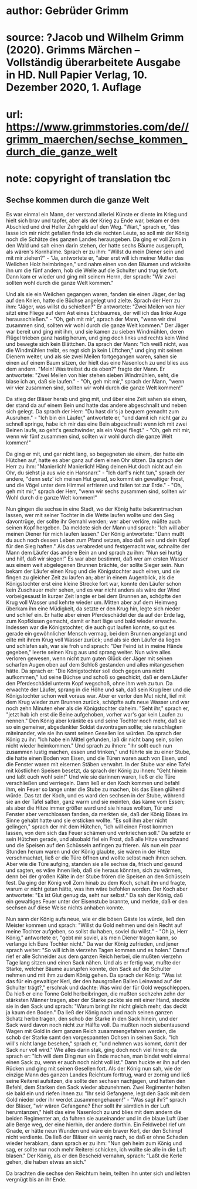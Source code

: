 # author: Gebrüder Grimm
# source: ?Jacob und Wilhelm Grimm (2020). Grimms Märchen – Vollständig überarbeitete Ausgabe in HD. Null Papier Verlag, 10. Dezember 2020, 1. Auflage
# url: https://www.grimmstories.com/de//grimm_maerchen/sechse_kommen_durch_die_ganze_welt
# note: copyright of translation tbc

## Sechse kommen durch die ganze Welt 

Es war einmal ein Mann, der verstand allerlei Künste er diente im Krieg
und hielt sich brav und tapfer, aber als der Krieg zu Ende war, bekam er
den Abschied und drei Heller Zehrgeld auf den Weg. "Wart," sprach er,
"das lasse ich mir nicht gefallen finde ich die rechten Leute, so soll
mir der König noch die Schätze des ganzen Landes herausgeben. Da ging er
voll Zorn in den Wald und sah einen darin stehen, der hatte sechs Bäume
ausgerupft, als wären's Kornhalme. Sprach er zu ihm: "Willst du mein
Diener sein und mit mir ziehen?" - "Ja, antwortete er, "aber erst
will ich meiner Mutter das Wellchen Holz heimbringen," und nahm einen
von den Bäumen und wickelte ihn um die fünf andern, hob die Welle auf
die Schulter und trug sie fort. Dann kam er wieder und ging mit seinem
Herrn, der sprach: "Wir zwei sollten wohl durch die ganze Welt
kommen."

Und als sie ein Weilchen gegangen waren, fanden sie einen Jäger, der lag
auf den Knien, hatte die Büchse angelegt und zielte. Sprach der Herr zu
ihm: "Jäger, was willst du schießen?" Er antwortete: "Zwei Meilen von
hier sitzt eine Fliege auf dem Ast eines Eichbaumes, der will ich das
linke Auge herausschießen." - "Oh, geh mit mir', sprach der Mann,
"wenn wir drei zusammen sind, sollten wir wohl durch die ganze Welt
kommen." Der Jäger war bereit und ging mit ihm, und sie kamen zu sieben
Windmühlen, deren Flügel trieben ganz hastig herum, und ging doch links
und rechts kein Wind und bewegte sich kein Blättchen. Da sprach der
Mann: "Ich weiß nicht, was die Windmühlen treibt, es regt sich ja kein
Lüftchen," und ging mit seinen Dienern weiter, und als sie zwei Meilen
fortgegangen waren, sahen sie einen auf einem Baum sitzen, der hielt das
eine Nasenloch zu und blies aus dem andern. "Mein! Was treibst du da
oben?" fragte der Mann. Er antwortete: "Zwei Meilen von hier stehen
sieben Windmühlen, seht, die blase ich an, daß sie laufen." - "Oh, geh
mit mir," sprach der Mann, "wenn wir vier zusammen sind, sollten wir
wohl durch die ganze Welt kommen!"

Da stieg der Bläser herab und ging mit, und über eine Zeit sahen sie
einen, der stand da auf einem Bein und hatte das andere abgeschnallt und
neben sich gelegt. Da sprach der Herr: "Du hast dir's ja bequem
gemacht zum Ausruhen." - "Ich bin ein Läufer," antwortete er, "und
damit ich nicht gar zu schnell springe, habe ich mir das eine Bein
abgeschnallt wenn ich mit zwei Beinen laufe, so geht's geschwinder, als
ein Vogel fliegt." - "Oh, geh mit mir, wenn wir fünf zusammen sind,
sollten wir wohl durch die ganze Welt kommen!"

Da ging er mit, und gar nicht lang, so begegneten sie einem, der hatte
ein Hütchen auf, hatte es aber ganz auf dem einen Ohr sitzen. Da sprach
der Herr zu ihm: "Manierlich! Manierlich! Häng deinen Hut doch nicht
auf ein Ohr, du siehst ja aus wie ein Hansnarr." - "Ich darf's nicht
tun," sprach der andere, "denn setz' ich meinen Hut gerad, so kommt
ein gewaltiger Frost, und die Vögel unter dem Himmel erfrieren und
fallen tot zur Erde." - "Oh, geh mit mir," sprach der Herr, "wenn
wir sechs zusammen sind, sollten wir Wohl durch die ganze Welt kommen!"

Nun gingen die sechse in eine Stadt, wo der König hatte bekanntmachen
lassen, wer mit seiner Tochter in die Wette laufen wollte und den Sieg
davontrüge, der sollte ihr Gemahl werden; wer aber verlöre, müßte auch
seinen Kopf hergeben. Da meldete sich der Mann und sprach: "Ich will
aber meinen Diener für mich laufen lassen." Der König antwortete:
"Dann mußt du auch noch dessen Leben zum Pfand setzen, also daß sein
und dein Kopf für den Sieg haften." Als das verabredet und festgemacht
war, schnallte der Mann dem Läufer das andere Bein an und sprach zu ihm:
"Nun sei hurtig und hilf, daß wir siegen!" Es war aber bestimmt, daß
wer am ersten Wasser aus einem weit abgelegenen Brunnen brächte, der
sollte Sieger sein. Nun bekam der Läufer einen Krug und die
Königstochter auch einen, und sie fingen zu gleicher Zeit zu laufen an;
aber in einem Augenblick, als die Königstochter erst eine kleine Strecke
fort war, konnte den Läufer schon kein Zuschauer mehr sehen, und es war
nicht anders als wäre der Wind vorbeigesaust In kurzer Zeit langte er
bei dem Brunnen an, schöpfte den Krug voll Wasser und kehrte wieder um.
Mitten aber auf dem Heimweg überkam ihn eine Müdigkeit, da setzte er den
Krug hin, legte sich nieder und schlief ein. Er hatte aber einen
Pferdeschädel der da auf der Erde lag, zum Kopfkissen gemacht, damit er
hart läge und bald wieder erwache. Indessen war die Königstochter, die
auch gut laufen konnte, so gut es gerade ein gewöhnlicher Mensch vermag,
bei dem Brunnen angelangt und eilte mit ihrem Krug voll Wasser zurück;
und als sie den Läufer da liegen und schlafen sah, war sie froh und
sprach: "Der Feind ist in meine Hände gegeben," leerte seinen Krug aus
und sprang weiter. Nun wäre alles verloren gewesen, wenn nicht zum guten
Glück der Jäger mit seinen scharfen Augen oben auf dem Schloß gestanden
und alles mitangesehen hätte. Da sprach er: "Die Königstochter soll
doch gegen uns nicht aufkommen," lud seine Büchse und schoß so
geschickt, daß er dem Läufer den Pferdeschädel unterm Kopf wegschoß,
ohne ihm weh zu tun. Da erwachte der Läufer, sprang in die Höhe und sah,
daß sein Krug leer und die Königstochter schon weit voraus war. Aber er
verlor den Mut nicht, lief mit dem Krug wieder zum Brunnen zurück,
schöpfte aufs neue Wasser und war noch zehn Minuten eher als die
Königstochter daheim. "Seht ihr," sprach er, "jetzt hab ich erst die
Beine aufgehoben, vorher war's gar kein Laufen zu nennen." Den König
aber kränkte es und seine Tochter noch mehr, daß sie so ein gemeiner,
abgedankter Soldat davontragen sollte; sie ratschlagten miteinander, wie
sie ihn samt seinen Gesellen los würden. Da sprach der König zu ihr:
"Ich habe ein Mittel gefunden, laß dir nicht bang sein, sollen nicht
wieder heimkommen." Und sprach zu ihnen: "Ihr sollt euch nun zusammen
lustig machen, essen und trinken," und führte sie zu einer Stube, die
hatte einen Boden von Eisen, und die Türen waren auch von Eisen, und die
Fenster waren mit eisernen Stäben verwahrt. In der Stube war eine Tafel
mit köstlichen Speisen besetzt, da sprach der König zu ihnen: "Geht
hinein und laßt euch wohl sein!" Und wie sie darinnen waren, ließ er
die Türe verschließen und verriegeln. Dann ließ er den Koch kommen und
befahl ihm, ein Feuer so lange unter die Stube zu machen, bis das Eisen
glühend würde. Das tat der Koch, und es ward den sechsen in der Stube,
während sie an der Tafel saßen, ganz warm und sie meinten, das käme vom
Essen; als aber die Hitze immer größer ward und sie hinaus wollten, Tür
und Fenster aber verschlossen fanden, da merkten sie, daß der König
Böses im Sinne gehabt hatte und sie ersticken wollte. "Es soll ihm aber
nicht gelingen," sprach der mit dem Hütchen, "ich will einen Frost
kommen lassen, von dem sich das Feuer schämen und verkriechen soll." Da
setzte er sein Hütchen gerade, und alsobald fiel ein Frost, daß alle
Hitze verschwand und die Speisen auf den Schüsseln anfingen zu frieren.
Als nun ein paar Stunden herum waren und der König glaubte, sie wären in
der Hitze verschmachtet, ließ er die Türe öffnen und wollte selbst nach
ihnen sehen. Aber wie die Türe aufging, standen sie alle sechse da,
frisch und gesund und sagten, es wäre ihnen lieb, daß sie heraus
könnten, sich zu wärmen, denn bei der großen Kälte in der Stube frören
die Speisen an den Schüsseln fest. Da ging der König voll Zorn hinab zu
dem Koch, schalt ihn und fragte, warum er nicht getan hätte, was ihm
wäre befohlen worden. Der Koch aber antwortete: "Es ist Glut genug da,
seht nur selbst." Da sah der König, daß ein gewaltiges Feuer unter der
Eisenstube brannte, und merkte, daß er den sechsen auf diese Weise
nichts anhaben konnte.

Nun sann der König aufs neue, wie er die bösen Gäste los würde, ließ den
Meister kommen und sprach: "Willst du Gold nehmen und dein Recht auf
meine Tochter aufgeben, so sollst du haben, soviel du willst." - "Oh
ja, Herr König," antwortete er, "gebt mir soviel, als mein Diener
tragen kann, so verlange ich Eure Tochter nicht." Da war der König
zufrieden, und jener sprach weiter: "So will ich in vierzehn Tagen
kommen und es holen." Darauf rief er alle Schneider aus dem ganzen
Reich herbei, die mußten vierzehn Tage lang sitzen und einen Sack nähen.
Und als er fertig war, mußte der Starke, welcher Bäume ausrupfen konnte,
den Sack auf die Schulter nehmen und mit ihm zu dem König gehen. Da
sprach der König: "Was ist das für ein gewaltiger Kerl, der den
hausgroßen Ballen Leinwand auf der Schulter trägt?," erschrak und
dachte: Was wird der für Gold wegschleppen. Da hieß er eine Tonne Gold
herbeibringen, die mußten sechzehn zehn der stärksten Männer tragen,
aber der Starke packte sie mit einer Hand, steckte sie in den Sack und
sprach: "Warum bringt ihr nicht gleich mehr, das deckt ja kaum den
Boden." Da ließ der König nach und nach seinen ganzen Schatz
herbeitragen, den schob der Starke in den Sack hinein, und der Sack ward
davon noch nicht zur Hälfte voll. Da mußten noch siebentausend Wagen mit
Gold in dem ganzen Reich zusammengefahren werden, die schob der Starke
samt den vorgespannten Ochsen in seinen Sack. "Ich will's nicht lange
besehen," sprach er, "und nehmen was kommt, damit der Sack nur voll
wird." Wie alles darin stak, ging doch noch viel hinein; da sprach er:
"Ich will dem Ding nun ein Ende machen, man bindet wohl einmal einen
Sack zu, wenn er auch noch nicht voll ist." Dann huckte er ihn auf den
Rücken und ging mit seinen Gesellen fort. Als der König nun sah, wie der
einzige Mann des ganzen Landes Reichtum forttrug, ward er zornig und
ließ seine Reiterei aufsitzen, die sollte den sechsen nachjagen, und
hatten den Befehl, dem Starken den Sack wieder abzunehmen. Zwei
Regimenter holten sie bald ein und riefen ihnen zu: "Ihr seid
Gefangene, legt den Sack mit dem Gold nieder oder ihr werdet
zusammengehauen!" - "Was sagt ihr?" sprach der Bläser, "wir wären
Gefangene? Eher sollt ihr sämtlich in der Luft herumtanzen," hielt das
eine Nasenloch zu und blies mit dem andern die beiden Regimenter an, da
fuhren sie auseinander und in die blaue Luft über alle Berge weg, der
eine hierhin, der andere dorthin. Ein Feldwebel rief um Gnade, er hätte
neun Wunden und wäre ein braver Kerl, der den Schimpf nicht verdiente.
Da ließ der Bläser ein wenig nach, so daß er ohne Schaden wieder
herabkam, dann sprach er zu ihm: "Nun geh heim zum König und sag, er
sollte nur noch mehr Reiterei schicken, ich wollte sie alle in die Luft
blasen." Der König, als er den Bescheid vernahm, sprach: "Laßt die
Kerle gehen, die haben etwas an sich."

Da brachten die sechse den Reichtum heim, teilten ihn unter sich und
lebten vergnügt bis an ihr Ende.
